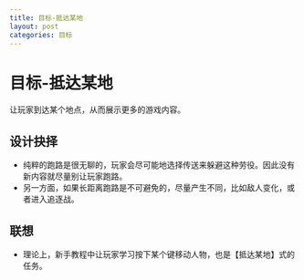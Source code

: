 ```yaml
---
title: 目标-抵达某地
layout: post
categories: 目标
---
```


# 目标-抵达某地
让玩家到达某个地点，从而展示更多的游戏内容。

## 设计抉择
- 纯粹的跑路是很无聊的，玩家会尽可能地选择传送来躲避这种劳役。因此没有新内容就尽量别让玩家跑路。
- 另一方面，如果长距离跑路是不可避免的，尽量产生不同，比如敌人变化，或者进入追逐战。

## 联想
- 理论上，新手教程中让玩家学习按下某个键移动人物，也是【抵达某地】式的任务。
